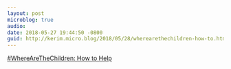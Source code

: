 ```yaml
---
layout: post
microblog: true
audio: 
date: 2018-05-27 19:44:50 -0800
guid: http://kerim.micro.blog/2018/05/28/wherearethechildren-how-to.html
---
```

[\#WhereAreTheChildren: How to Help](https://politicalcharge.org/2018/05/26/wherearethechildren-how-to-help/)
